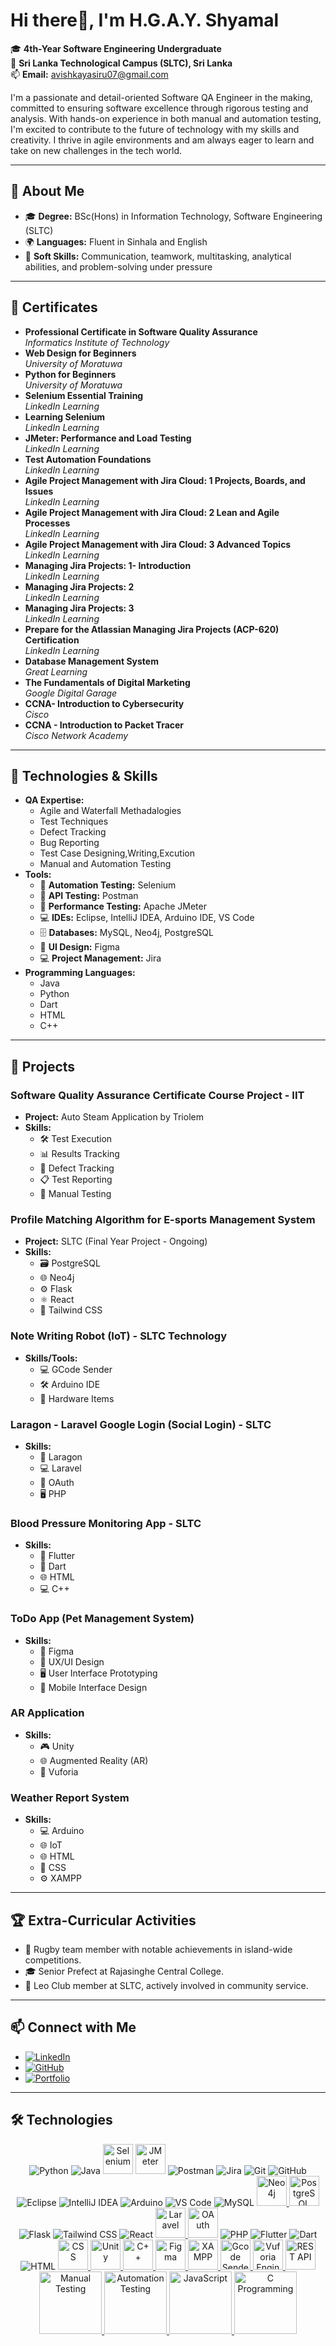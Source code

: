 # Hi there👋, I'm H.G.A.Y. Shyamal

🎓 **4th-Year Software Engineering Undergraduate**  
📍 **Sri Lanka Technological Campus (SLTC), Sri Lanka**  
📫 **Email:** [avishkayasiru07@gmail.com](mailto:avishkayasiru07@gmail.com)

I'm a passionate and detail-oriented Software QA Engineer in the making, committed to ensuring software excellence through rigorous testing and analysis. With hands-on experience in both manual and automation testing, I'm excited to contribute to the future of technology with my skills and creativity. I thrive in agile environments and am always eager to learn and take on new challenges in the tech world.

---

## 🔹 About Me
- 🎓 **Degree:** BSc(Hons) in Information Technology, Software Engineering (SLTC)
- 🌍 **Languages:** Fluent in Sinhala and English  
- 🧠 **Soft Skills:** Communication, teamwork, multitasking, analytical abilities, and problem-solving under pressure  

---

## 🏅 Certificates
- **Professional Certificate in Software Quality Assurance**  
  *Informatics Institute of Technology*
- **Web Design for Beginners**  
  *University of Moratuwa*
- **Python for Beginners**  
  *University of Moratuwa*
- **Selenium Essential Training**  
  *LinkedIn Learning*
- **Learning Selenium**  
  *LinkedIn Learning*
- **JMeter: Performance and Load Testing**  
  *LinkedIn Learning*
- **Test Automation Foundations**  
  *LinkedIn Learning*
- **Agile Project Management with Jira Cloud: 1 Projects, Boards, and Issues**  
  *LinkedIn Learning*
- **Agile Project Management with Jira Cloud: 2 Lean and Agile Processes**  
  *LinkedIn Learning*
- **Agile Project Management with Jira Cloud: 3 Advanced Topics**  
  *LinkedIn Learning*
- **Managing Jira Projects: 1- Introduction**  
  *LinkedIn Learning*
- **Managing Jira Projects: 2**  
  *LinkedIn Learning*
- **Managing Jira Projects: 3**  
  *LinkedIn Learning*
- **Prepare for the Atlassian Managing Jira Projects (ACP-620) Certification**  
  *LinkedIn Learning*
- **Database Management System**  
  *Great Learning*
- **The Fundamentals of Digital Marketing**  
  *Google Digital Garage*
- **CCNA- Introduction to Cybersecurity**  
  *Cisco* 
- **CCNA - Introduction to Packet Tracer**  
  *Cisco Network Academy*

---

## 🔧 Technologies & Skills
- **QA Expertise:** 
  - Agile and Waterfall Methadalogies
  - Test Techniques
  - Defect Tracking
  - Bug Reporting
  - Test Case Designing,Writing,Excution
  - Manual and Automation Testing
- **Tools:** 
  - 🤖 **Automation Testing:** Selenium  
  - 🔗 **API Testing:** Postman  
  - 🚀 **Performance Testing:** Apache JMeter  
  - 💻 **IDEs:** Eclipse, IntelliJ IDEA, Arduino IDE, VS Code  
  - 🗄️ **Databases:** MySQL, Neo4j, PostgreSQL  
  - 🎨 **UI Design:** Figma
  - 💻 **Project Management:** Jira
- **Programming Languages:** 
  - Java
  - Python
  - Dart
  - HTML
  - C++  

---

## 🌟 Projects
### Software Quality Assurance Certificate Course Project - IIT 
- **Project:** Auto Steam Application by Triolem  
- **Skills:** 
  - 🛠️ Test Execution
  - 📊 Results Tracking
  - 🐛 Defect Tracking
  - 📋 Test Reporting
  - 📝 Manual Testing  

### Profile Matching Algorithm for E-sports Management System 
- **Project:** SLTC (Final Year Project - Ongoing)  
- **Skills:** 
  - 🗃️ PostgreSQL
  - 🌐 Neo4j
  - ⚙️ Flask
  - ⚛️ React
  - 🎨 Tailwind CSS  

### Note Writing Robot (IoT) - SLTC Technology  
- **Skills/Tools:** 
  - 💻 GCode Sender
  - 🛠️ Arduino IDE
  - 🔧 Hardware Items  

### Laragon - Laravel Google Login (Social Login) - SLTC  
- **Skills:** 
  - 🔗 Laragon
  - 💻 Laravel
  - 🔐 OAuth
  - 🖥️ PHP  

### Blood Pressure Monitoring App - SLTC  
- **Skills:** 
  - 📱 Flutter
  - 🐍 Dart
  - 🌐 HTML
  - 💻 C++  

### ToDo App (Pet Management System)  
- **Skills:** 
  - 🎨 Figma
  - 📱 UX/UI Design
  - 🖥️ User Interface Prototyping
  - 📱 Mobile Interface Design  

### AR Application  
- **Skills:** 
  - 🎮 Unity
  - 🌐 Augmented Reality (AR)
  - 🔧 Vuforia  

### Weather Report System  
- **Skills:** 
  - 💻 Arduino
  - 🌐 IoT
  - 🌐 HTML
  - 🎨 CSS
  - ⚙️ XAMPP  

---

## 🏆 Extra-Curricular Activities
- 🏉 Rugby team member with notable achievements in island-wide competitions.
- 🎓 Senior Prefect at Rajasinghe Central College.
- 🦁 Leo Club member at SLTC, actively involved in community service.

---

## 📫 Connect with Me
- [![LinkedIn](https://img.shields.io/badge/LinkedIn-0A66C2?style=flat&logo=linkedin&logoColor=white)](https://www.linkedin.com/in/avishka-yasiru-shyamal-341b47229?utm_source=share&utm_campaign=share_via&utm_content=profile&utm_medium=android_app)
- [![GitHub](https://img.shields.io/badge/GitHub-181717?style=flat&logo=github&logoColor=white)](https://github.com/Avishka07)
- [![Portfolio](https://img.shields.io/badge/Portfolio-000000?style=flat&logo=github&logoColor=white)](https://avishkayasiruportfolio.my.canva.site/event-planner-resume-website-in-blue-black-simple-and-minimal-style)

---

## 🛠️ Technologies
<p align="center">
  <img src="https://img.icons8.com/color/48/000000/python.png" alt="Python" title="Python"/>
  <img src="https://img.icons8.com/color/48/000000/java-coffee-cup-logo.png" alt="Java" title="Java"/>
  <img src="https://www.selenium.dev/images/selenium_logo_square_green.png" alt="Selenium" title="Selenium" width="48"/>
  <img src="https://jmeter.apache.org/images/jmeter_square.svg" alt="JMeter" title="JMeter" width="48"/>
  <img src="https://img.icons8.com/color/48/000000/postman.png" alt="Postman" title="Postman"/>
  <img src="https://img.icons8.com/color/48/000000/jira.png" alt="Jira" title="Jira"/>
  <img src="https://img.icons8.com/color/48/000000/git.png" alt="Git" title="Git"/>
  <img src="https://img.icons8.com/color/48/000000/github.png" alt="GitHub" title="GitHub"/>
  <img src="https://img.icons8.com/color/48/000000/eclipse.png" alt="Eclipse" title="Eclipse"/>
  <img src="https://img.icons8.com/color/48/000000/intellij-idea.png" alt="IntelliJ IDEA" title="IntelliJ IDEA"/>
  <img src="https://img.icons8.com/color/48/000000/arduino.png" alt="Arduino" title="Arduino"/>
  <img src="https://img.icons8.com/color/48/000000/visual-studio-code-2019.png" alt="VS Code" title="VS Code"/>
  <img src="https://img.icons8.com/color/48/000000/mysql-logo.png" alt="MySQL" title="MySQL"/>
  <a href="https://neo4j.com/">
  <img src="https://s3.amazonaws.com/dev.assets.neo4j.com/wp-content/uploads/20140926224303/neo4j_logo-facebook.png" alt="Neo4j" title="Neo4j" width="48"/>
  </a>
  <a href="https://www.postgresql.org/"><img src="https://www.postgresql.org/media/img/about/press/elephant.png" alt="PostgreSQL" title="PostgreSQL" width="48"/></a>
  <img src="https://img.icons8.com/color/48/000000/flask.png" alt="Flask" title="Flask"/>
  <img src="https://img.icons8.com/color/48/000000/tailwindcss.png" alt="Tailwind CSS" title="Tailwind CSS"/>
  <img src="https://img.icons8.com/color/48/000000/react-native.png" alt="React" title="React"/>
  <a href="https://laravel.com/">
  <img src="https://logospng.org/download/laravel/logo-laravel-1024.png" alt="Laravel" title="Laravel" width="48"/>
  </a>
  <img src="https://upload.wikimedia.org/wikipedia/commons/d/d2/Oauth_logo.svg" alt="OAuth" title="OAuth" width="48"/>
  <img src="https://img.icons8.com/color/48/000000/php.png" alt="PHP" title="PHP"/>
  <img src="https://img.icons8.com/color/48/000000/flutter.png" alt="Flutter" title="Flutter"/>
  <img src="https://img.icons8.com/color/48/000000/dart.png" alt="Dart" title="Dart"/>
  <img src="https://img.icons8.com/color/48/000000/html-5.png" alt="HTML" title="HTML"/>
  <a href="https://www.w3.org/Style/CSS/">
    <img src="https://1000logos.net/wp-content/uploads/2020/09/CSS-Logo.png" alt="CSS" title="CSS" width="48"/>
</a>
<a href="https://unity.com/">
    <img src="https://1000logos.net/wp-content/uploads/2021/10/Unity-logo.png" alt="Unity" title="Unity" width="48"/>
</a>
<a href="https://isocpp.org/">
    <img src="https://assets-global.website-files.com/6047a9e35e5dc54ac86ddd90/63065002ce321b529d375e07_2e261bcd.png" alt="C++" title="C++" width="48"/>
</a>
<a href="https://www.figma.com/">
    <img src="https://www.kindpng.com/picc/m/81-814934_figma-logo-png-transparent-png.png" alt="Figma" title="Figma" width="48"/>
</a>
<a href="https://www.apachefriends.org/index.html">
    <img src="https://cdn.freebiesupply.com/logos/large/2x/xampp-logo-png-transparent.png" alt="XAMPP" title="XAMPP" width="48"/>
</a>
<a href="http://domoticx.com/mechanica-software-gcode-sender/">
    <img src="https://domoticx.com/wp-content/uploads/2015/01/g-code-logo.png" alt="Gcode Sender" title="Gcode Sender" width="48"/>
</a>
<a href="https://integralplm.com/vuforia-engine/vuforia-engine-logo/">
    <img src="https://integralplm.com/wp-content/uploads/2021/12/vuforia-engine-logo.png" alt="Vuforia Engine" title="Vuforia Engine" width="48"/>
</a>
<a href="https://www.iconpacks.net/free-icon/rest-api-blue-logo-22098.html">
    <img src="https://www.iconpacks.net/icons/free-icons-6/free-rest-api-blue-logo-icon-22098-thumb.png" alt="REST API" title="REST API" width="48"/>
</a>
<a href="https://www.softwaretestingo.com/manual-test-cases-example/">
    <img src="https://www.softwaretestingo.com/wp-content/uploads/2023/03/Manual-Testing.png" alt="Manual Testing" title="Manual Testing" width="100"/>
</a>
<a href="https://codebrahma.com/automation-testing-framework-development-tips-for-web-apps/">
    <img src="https://codebrahma.com/static/77a4f489b79f7025ef22f38f9424317f/test-automation.png" alt="Automation Testing" title="Automation Testing" width="100"/>
</a>
<a href="https://1000logos.net/javascript-logo/">
    <img src="https://1000logos.net/wp-content/uploads/2020/09/JavaScript-Logo-2048x1280.png" alt="JavaScript" title="JavaScript" width="100"/>
</a>
<a href="https://www.pngitem.com/middle/hThohm_c-programming-language-logo-hd-png-download/">
    <img src="https://www.pngitem.com/pimgs/m/31-312155_c-programming-language-logo-hd-png-download.png" alt="C Programming" title="C Programming" width="100"/>
</a>

</p>

